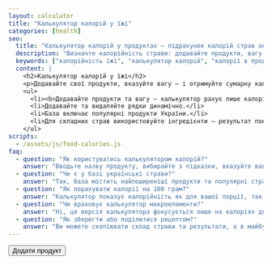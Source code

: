 ```yaml
---
layout: calculator
title: "Калькулятор калорій у їжі"
categories: [health]
seo:
  title: "Калькулятор калорій у продуктах — підрахунок калорій страв онлайн"
  description: "Визначте калорійність страви: додавайте продукти, вагу та отримуйте підрахунок лише калорій. Зручний пошук по базі продуктів, мобільна версія."
  keywords: ["калорійність їжі", "калькулятор калорій", "калорії в продуктах", "порахувати калорії", "калорії на 100 грам", "українські продукти", "калорійність страв"]
  content: |
    <h2>Калькулятор калорій у їжі</h2>
    <p>Додавайте свої продукти, вказуйте вагу — і отримуйте сумарну калорійність страви. Швидкий пошук по базі продуктів, автоматичний підрахунок для кожного рядка та всієї страви.</p>
    <ul>
      <li><b>Додавайте продукти та вагу — калькулятор рахує лише калорії.</b></li>
      <li>Додавайте та видаляйте рядки динамічно.</li>
      <li>База включає популярні продукти України.</li>
      <li>Для складних страв використовуйте інгредієнти — результат покаже калорії для порції чи всієї страви.</li>
    </ul>
scripts:
  - /assets/js/food-calories.js
faq:
  - question: "Як користуватись калькулятором калорій?"
    answer: "Вводьте назву продукту, вибирайте з підказки, вказуйте вагу та одиниці. Додавайте нові рядки для кожного інгредієнту. Загальний підрахунок калорій оновлюється автоматично."
  - question: "Чи є у базі українські страви?"
    answer: "Так, база містить найпоширеніші продукти та популярні страви української кухні. Якщо чогось не вистачає — напишіть нам!"
  - question: "Як порахувати калорії на 100 грам?"
    answer: "Калькулятор показує калорійність як для вашої порції, так і на 100 грам (автоматично)."
  - question: "Чи враховує калькулятор макроелементи?"
    answer: "Ні, ця версія калькулятора фокусується лише на калоріях для зручності та швидкості."
  - question: "Як зберегти або поділитися рецептом?"
    answer: "Ви можете скопіювати склад страви та результати, а в майбутньому — зберігати свої рецепти у профілі."
---
```


<form id="food-calories-form" autocomplete="off">
  <div id="food-rows"></div>
  <button type="button" id="food-add-row">Додати продукт</button>
</form>
<div id="food-calories-result" class="result"></div>
